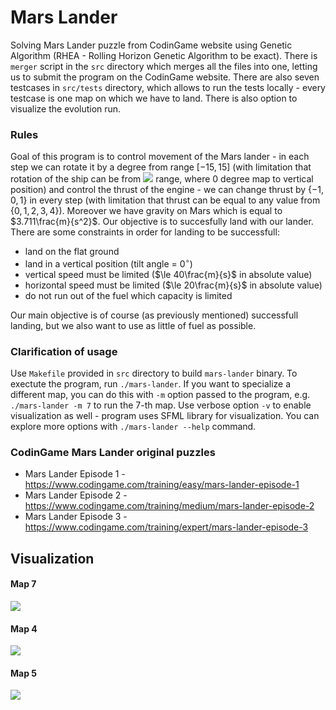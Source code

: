 # Mars Lander
Solving Mars Lander puzzle from CodinGame website using Genetic Algorithm (RHEA - Rolling Horizon Genetic Algorithm to be exact). There is `merger` script in the `src` directory which merges all the files into one, letting us to submit the program on the CodinGame website. There are also seven testcases in `src/tests` directory, which allows to run the tests locally - every testcase is one map on which we have to land. There is also option to visualize the evolution run.

### Rules
Goal of this program is to control movement of the Mars lander - in each step we can rotate it by a degree from range $[-15, 15]$ (with limitation that rotation of the ship can be from <img src="https://render.githubusercontent.com/render/math?math=[-90, 90]">
 range, where 0 degree map to vertical position) and control the thrust of the engine - we can change thrust by $\{-1, 0, 1\}$ in every step (with limitation that thrust can be equal to any value from $\{0, 1, 2, 3, 4\}$). Moreover we have gravity on Mars which is equal to $3.711\frac{m}{s^2}$. Our objective is to succesfully land with our lander. There are some constraints in order for landing to be successfull:
* land on the flat ground
* land in a vertical position (tilt angle = $0^{\circ}$)
* vertical speed must be limited ($\le 40\frac{m}{s}$ in absolute value)
* horizontal speed must be limited ($\le 20\frac{m}{s}$ in absolute value)
* do not run out of the fuel which capacity is limited

Our main objective is of course (as previously mentioned) successfull landing, but we also want to use as little of fuel as possible.

### Clarification of usage
Use `Makefile` provided in `src` directory to build `mars-lander` binary. To exectute the program, run `./mars-lander`. If you want to specialize a different map, you can do this with `-m` option passed to the program, e.g. `./mars-lander -m 7` to run the 7-th map. Use verbose option `-v` to enable visualization as well - program uses SFML library for visualization. You can explore more options with `./mars-lander --help` command.

### CodinGame Mars Lander original puzzles
* Mars Lander Episode 1 - https://www.codingame.com/training/easy/mars-lander-episode-1
* Mars Lander Episode 2 - https://www.codingame.com/training/medium/mars-lander-episode-2
* Mars Lander Episode 3 - https://www.codingame.com/training/expert/mars-lander-episode-3

## Visualization
#### Map 7
![](doc/gifs/map7/giffed.gif)
#### Map 4
![](doc/gifs/map4/giffed.gif)
#### Map 5
![](doc/gifs/map5/giffed.gif)
